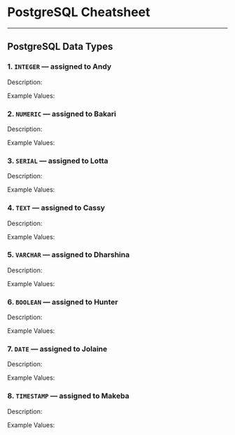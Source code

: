 # PostgreSQL Cheatsheet

---

## PostgreSQL Data Types

### 1. `INTEGER` — assigned to Andy

Description:

Example Values:

### 2. `NUMERIC` — assigned to Bakari

Description:

Example Values:

### 3. `SERIAL` — assigned to Lotta

Description:

Example Values:

### 4. `TEXT` — assigned to Cassy

Description:

Example Values:

### 5. `VARCHAR` — assigned to Dharshina

Description:

Example Values:

### 6. `BOOLEAN` — assigned to Hunter

Description:

Example Values:

### 7. `DATE` — assigned to Jolaine

Description:

Example Values:

### 8. `TIMESTAMP` — assigned to Makeba

Description:

Example Values:
